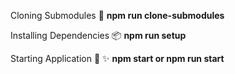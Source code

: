 Cloning Submodules 📂
**npm run clone-submodules**

Installing Dependencies 📦
**npm run setup**

Starting Application 🎉 ✨
**npm start or npm run start**
